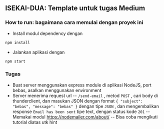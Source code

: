 ## ISEKAI-DUA: Template untuk tugas Medium

### How to run: bagaimana cara memulai dengan proyek ini
- Install modul dependency dengan
```sh
npm install
```
- Jalankan aplikasi dengan
```sh
npm start
```

### Tugas
- Buat server menggunakan express module di aplikasi NodeJS, port bebas, asalkan menggunakan environment
- Server menerima request url
-- `/send-email` , metod `POST` , cari body di thunderclient, dan masukan JSON dengan format `{ "subject": "bebas", "message": "bebas" }` dengan tipe `JSON` , dan mengembalikan response `Email has been sent` tipe text, dengan status kode `201`
-- Memakai modul https://nodemailer.com/about/
-- Bisa coba mengikuti tutorial diatas utk hint